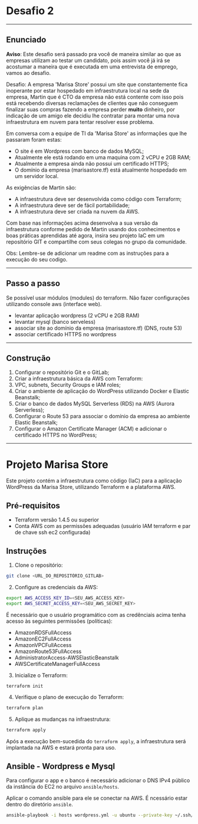 # Desafio 2

---

## Enunciado

**Aviso**: Este desafio será passado pra você de maneira similar ao que as empresas utilizam ao testar um candidato, pois assim você já irá se acostumar a maneira que é executada em uma entrevista de emprego, vamos ao desafio.

Desafio: A empresa 'Marisa Store' possui um site que constantemente fica inoperante por estar hospedado em infraestrutura local na sede da empresa, Martin que é CTO da empresa não está contente com isso pois está recebendo diversas reclamações de clientes que não conseguem finalizar suas compras fazendo a empresa perder **muito** dinheiro, por indicação de um amigo ele decidiu lhe contratar para montar uma nova infraestrutura em nuvem para tentar resolver esse problema.

Em conversa com a equipe de TI da 'Marisa Store' as informações que lhe passaram foram estas:

- O site é em Wordpress com banco de dados MySQL;
- Atualmente ele está rodando em uma maquina com 2 vCPU e 2GB RAM;
- Atualmente a empresa ainda não possui um certificado HTTPS;
- O domínio da empresa (marisastore.tf) está atualmente hospedado em um servidor local.

As exigências de Martin são:

- A infraestrutura deve ser desenvolvida como código com Terraform;
- A infraestrutura deve ser de fácil portabilidade;
- A infraestrutura deve ser criada na nuvem da AWS.

Com base nas informações acima desenvolva a sua versão da infraestrutura conforme pedido de Martin usando dos conhecimentos e boas práticas aprendidas até agora, insira seu projeto IaC em um repositório GIT e compartilhe com seus colegas no grupo da comunidade.

Obs: Lembre-se de adicionar um readme com as instruções para a execução do seu codigo.

---

## Passo a passo

Se possível usar módulos (modules) do terraform. Não fazer configurações utilizando console aws (interface web).

- levantar aplicação wordpress (2 vCPU e 2GB RAM)
- levantar mysql (banco serveless)
- associar site ao domínio da empresa (marisastore.tf) (DNS, route 53)
- associar certificado HTTPS no wordpress

---

## Construção

1. Configurar o repositório Git e o GitLab;
2. Criar a infraestrutura básica da AWS com Terraform:
3. VPC, subnets, Security Groups e IAM roles;
4. Criar o ambiente de aplicação do WordPress utilizando Docker e Elastic Beanstalk;
5. Criar o banco de dados MySQL Serverless (RDS) na AWS (Aurora Serverless);
6. Configurar o Route 53 para associar o domínio da empresa ao ambiente Elastic Beanstalk;
7. Configurar o Amazon Certificate Manager (ACM) e adicionar o certificado HTTPS no WordPress;

---

# Projeto Marisa Store

Este projeto contém a infraestrutura como código (IaC) para a aplicação WordPress da Marisa Store, utilizando Terraform e a plataforma AWS.

## Pré-requisitos

- Terraform versão 1.4.5 ou superior
- Conta AWS com as permissões adequadas (usuário IAM terraform e par de chave ssh ec2 configurada)

## Instruções

1. Clone o repositório:

```sh
git clone <URL_DO_REPOSITÓRIO_GITLAB>
```

2. Configure as credenciais da AWS:

```sh
export AWS_ACCESS_KEY_ID=<SEU_AWS_ACCESS_KEY>
export AWS_SECRET_ACCESS_KEY=<SEU_AWS_SECRET_KEY>
```

É necessário que o usuário programático com as credênciais acima tenha acesso às seguintes permissões (políticas):

- AmazonRDSFullAccess
- AmazonEC2FullAccess
- AmazonVPCFullAccess
- AmazonRoute53FullAccess
- AdministratorAccess-AWSElasticBeanstalk
- AWSCertificateManagerFullAccess

3. Inicialize o Terraform:

```sh
terraform init

```

4. Verifique o plano de execução do Terraform:

```sh
terraform plan
```

5. Aplique as mudanças na infraestrutura:

```sh
terraform apply
```

Após a execução bem-sucedida do `terraform apply`, a infraestrutura será implantada na AWS e estará pronta para uso.

## Ansible - Wordpress e Mysql

Para configurar o app e o banco é necessário adicionar o DNS IPv4 público da instância do EC2 no arquivo `ansible/hosts`.

Aplicar o comando ansible para ele se conectar na AWS. É ncessário estar dentro do diretório `ansible`.

```sh
ansible-playbook -i hosts wordpress.yml -u ubuntu --private-key ~/.ssh/terraform
```
